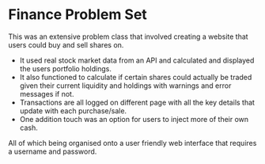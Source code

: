 # Finance Problem Set
This was an extensive problem class that involved creating a website that users could buy and sell shares on. 

- It used real stock market data from an API and calculated and displayed the users portfolio holdings.
- It also functioned to calculate if certain shares could actually be traded given their current liquidity and holdings with warnings and error messages if not.
- Transactions are all logged on different page with all the key details that update with each purchase/sale.
- One addition touch was an option for users to inject more of their own cash.

All of which being organised onto a user friendly web interface that requires a username and password.
